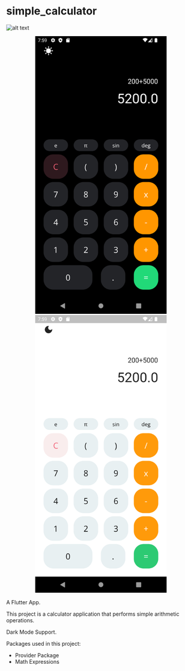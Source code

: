 # simple_calculator

![alt text](https://github.com/emmalexander/simple_calculator/Screenshot_20220924_195949.png?raw=true)

<p align="center">
  <img src="Screenshot_20220924_195940.png" width="350" title="hover text">
  <img src="  Screenshot_20220924_195949.png" width="350" title="hover text">
</p>

A Flutter App.

This project is a calculator application that performs simple arithmetic operations.

Dark Mode Support.

Packages used in this project:

- Provider Package
- Math Expressions
